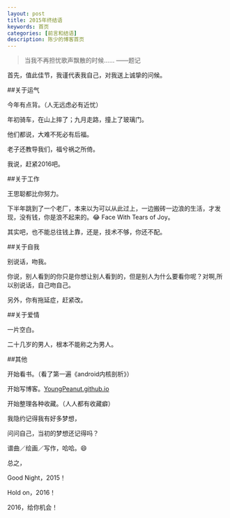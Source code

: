```yaml
---
layout: post
title: 2015年终结语
keywords: 首页
categories: [前言和结语]
description: 陈少的博客首页
---
```


<div class="toc"></div>

>当我不再担忧歌声飘散的时候......
——题记


首先，值此佳节，我谨代表我自己，对我送上诚挚的问候。




##关于运气

今年有点背。（人无远虑必有近忧）


年初骑车，在山上摔了；九月走路，撞上了玻璃门。

他们都说，大难不死必有后福。

老子还教导我们，福兮祸之所倚。 

我说，赶紧2016吧。




##关于工作

王思聪都比你努力。


下半年跳到了一个老厂，本来以为可以从此过上，一边搬砖一边浪的生活，才发现，没有钱，你是浪不起来的。😂 Face With Tears of Joy。

其实吧，也不能总往钱上靠，还是，技术不够，你还不配。




##关于自我

别说话，吻我。


你说，别人看到的你只是你想让别人看到的，但是别人为什么要看你呢？对啊,所以别说话，自己吻自己。 

另外，你有拖延症，赶紧改。




##关于爱情

一片空白。


二十几岁的男人，根本不能称之为男人。




##其他

开始看书。（看了第一遍《android内核剖析》）

开始写博客。[YoungPeanut.github.io](YoungPeanut.github.io)

开始整理各种收藏。（人人都有收藏癖）


我隐约记得我有好多梦想，

问问自己，当初的梦想还记得吗？

谱曲／绘画／写作，哈哈。😄



总之，

Good Night，2015！

Hold on，2016！



2016，给你机会！
